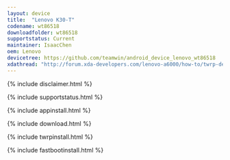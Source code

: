 ```yaml
---
layout: device
title:  "Lenovo K30-T"
codename: wt86518
downloadfolder: wt86518
supportstatus: Current
maintainer: IsaacChen
oem: Lenovo
devicetree: https://github.com/teamwin/android_device_lenovo_wt86518
xdathread: "http://forum.xda-developers.com/lenovo-a6000/how-to/twrp-development-wt86518-t3498524"
---
```



{% include disclaimer.html %}

{% include supportstatus.html %}

{% include appinstall.html %}

{% include download.html %}

{% include twrpinstall.html %}

{% include fastbootinstall.html %}
